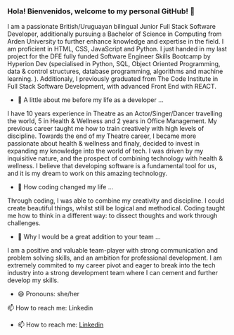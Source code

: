 ### Hola! Bienvenidos, welcome to my personal GitHub! 👋

I am a passionate British/Uruguayan bilingual Junior Full Stack Software Developer, additionally pursuing a Bachelor of Science in Computing from Arden University to further enhance knowledge and expertise in the field. I am proficient in HTML, CSS, JavaScript and Python. I just handed in my last project for the DFE fully funded Software Engineer Skills Bootcamp by Hyperion Dev (specialised in Python, SQL, Object Oriented Programming, data & control structures, database programming, algorithms and machine learning. ). Additionaly, I previously graduated from The Code Institute in Full Stack Software Development, with advanced Front End with REACT.  

- 💬 A little about me before my life as a developer ...

I have 10 years experience in Theatre as an Actor/Singer/Dancer travelling the world, 5 in Health & Wellness and 2 years in Office Management. My previous career taught me how to train creatively with high levels of discipline. Towards the end of my Theatre career, I became more passionate about health & wellness and finaly, decided to invest in expanding my knowledge into the world of tech. I was driven by my inquisitive nature, and the prospect of combining technology with health & wellness. I believe that developing software is a fundamental tool for us, and it is my dream to work on this amazing technology.

- 🌱 How coding changed my life ...

Through coding, I was able to combine my creativity and discipline. I could create beautiful things, whilst still be logical and methodical. Coding taught me how to think in a different way: to dissect thoughts and work through challenges. 

- 👯 Why I would be a great addition to your team ...

I am a positive and valuable team-player with strong communication and problem solving skills, and an ambition for professional development. I am extremely  commited to my career pivot and eager to break into the tech industry into a strong development team where I can cement and further develop my skills. 

- 😄 Pronouns: she/her

📫 How to reach me: Linkedin
- 📫 How to reach me: [Linkedin](https://www.linkedin.com/in/stephie-crocker-developer/)

<!--
**stephaniecrocker91/stephaniecrocker91** is a ✨ _special_ ✨ repository because its `README.md` (this file) appears on your GitHub profile.

Here are some ideas to get you started:

- 🔭 I’m currently working on ...
- 🌱 I’m currently learning ...
- 👯 I’m looking to collaborate on ...
- 🤔 I’m looking for help with ...
- 💬 Ask me about ...
- 📫 How to reach me: ...


- 😄 Pronouns: she/her
- ⚡ Fun fact: ...
-->
